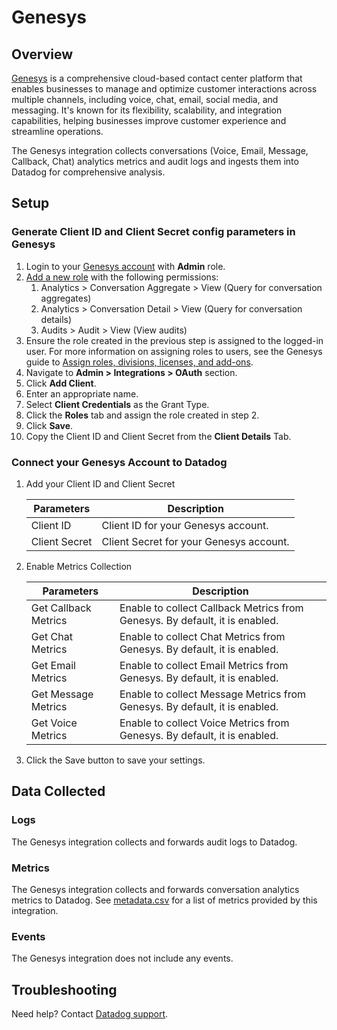 # Genesys

## Overview

[Genesys][1] is a comprehensive cloud-based contact center platform that enables businesses to manage and optimize customer interactions across multiple channels, including voice, chat, email, social media, and messaging. It's known for its flexibility, scalability, and integration capabilities, helping businesses improve customer experience and streamline operations.

The Genesys integration collects conversations (Voice, Email, Message, Callback, Chat) analytics metrics and audit logs and ingests them into Datadog for comprehensive analysis.

## Setup

### Generate Client ID and Client Secret config parameters in Genesys
1. Login to your [Genesys account][2] with **Admin** role.
2. [Add a new role][3] with the following permissions:
    1. Analytics > Conversation Aggregate > View (Query for conversation aggregates)
    2. Analytics > Conversation Detail > View (Query for conversation details)
    3. Audits > Audit > View (View audits)
3. Ensure the role created in the previous step is assigned to the logged-in user. For more information on assigning roles to users, see the Genesys guide to [Assign roles, divisions, licenses, and add-ons][4].
4. Navigate to **Admin > Integrations > OAuth** section.
5. Click **Add Client**.
6. Enter an appropriate name.
7. Select **Client Credentials** as the Grant Type.
8. Click the **Roles** tab and assign the role created in step 2.
9. Click **Save**.
10. Copy the Client ID and Client Secret from the **Client Details** Tab. 

### Connect your Genesys Account to Datadog

1. Add your Client ID and Client Secret

    |Parameters| Description                                                                                    |
    |--------------------|------------------------------------------------------------------------------------------------|
    |Client ID| Client ID for your Genesys account.                                                        |
    |Client Secret| Client Secret for your Genesys account.                                                 |

2. Enable Metrics Collection

    |Parameters| Description |
    |--------------------|------------------------------------------------------------------------------------------------|
    |Get Callback Metrics| Enable to collect Callback Metrics from Genesys. By default, it is enabled. |
    |Get Chat Metrics| Enable to collect Chat Metrics from Genesys. By default, it is enabled. |
    |Get Email Metrics| Enable to collect Email Metrics from Genesys. By default, it is enabled. |
    |Get Message Metrics| Enable to collect Message Metrics from Genesys. By default, it is enabled. |
    |Get Voice Metrics| Enable to collect Voice Metrics from Genesys. By default, it is enabled. |

3. Click the Save button to save your settings.

## Data Collected

### Logs 
The Genesys integration collects and forwards audit logs to Datadog.

### Metrics

The Genesys integration collects and forwards conversation analytics metrics to Datadog. See [metadata.csv][5] for a list of metrics provided by this integration.

### Events

The Genesys integration does not include any events.

## Troubleshooting

Need help? Contact [Datadog support][6].

[1]: https://www.genesys.com/genesys-cloud
[2]: https://apps.mypurecloud.com/
[3]: https://help.mypurecloud.com/articles/add-roles/
[4]: https://help.mypurecloud.com/articles/assign-roles-divisions-licenses-and-add-ons/#citem_3b80-08e1
[5]: https://github.com/DataDog/integrations-core/blob/master/genesys/metadata.csv
[6]: https://docs.datadoghq.com/help/